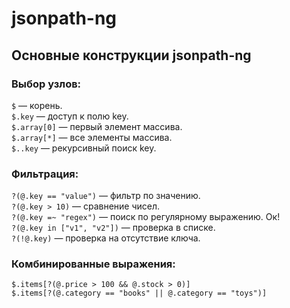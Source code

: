 # jsonpath-ng

## Основные конструкции jsonpath-ng
### Выбор узлов:
   ```$``` — корень.  
   ```$.key``` — доступ к полю key.  
   ```$.array[0]``` — первый элемент массива.  
   ```$.array[*]``` — все элементы массива.  
   ```$..key``` — рекурсивный поиск key.  

### Фильтрация:

   ```?(@.key == "value")``` — фильтр по значению.  
   ```?(@.key > 10)``` — сравнение чисел.  
   ```?(@.key =~ "regex")``` — поиск по регулярному выражению. Ок!  
   ```?(@.key in ["v1", "v2"])``` — проверка в списке.  
   ```?(!@.key)``` — проверка на отсутствие ключа.  

### Комбинированные выражения:  

   ```$.items[?(@.price > 100 && @.stock > 0)]```  
   ```$.items[?(@.category == "books" || @.category == "toys")]```  
